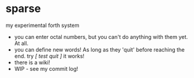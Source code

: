 # sparse
my experimental forth system

* you can enter octal numbers, but you can't do anything with them yet. At all.
* you can define new words! As long as they 'quit' before reaching the end. 
   try  *[ test quit ]* it works!
* there is a wiki! 
* WIP - see my commit log!
